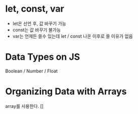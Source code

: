 # let, const, var
- let은 선언 후, 값 바꾸기 가능
- const는 값 바꾸기 불가능
- var는 언제든 쓸수 있는데 let / const 나온 이후로 쓸 이유가 없음

# Data Types on JS
Boolean / Number / Float

# Organizing Data with Arrays
array를 사용한다. []